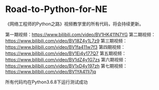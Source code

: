 # Road-to-Python-for-NE
《网络工程师的Python之路》视频教学里的所有代码，将会持续更新。

第一期视频：https://www.bilibili.com/video/BV1HK411N7YG
第二期视频：https://www.bilibili.com/video/BV18Z4y1L7z9
第三期视频：https://www.bilibili.com/video/BV1fa411w7f3
第四期视频：https://www.bilibili.com/video/BV1Ei4y177Q7
第五期视频：https://www.bilibili.com/video/BV1dZ4y1G7zs
第六期视频：https://www.bilibili.com/video/BV1xD4y197zh
第七期视频：https://www.bilibili.com/video/BV1YA411j7jq

所有代码均在Python3.6.8下运行测试成功
